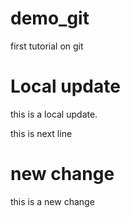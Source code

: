 # demo_git
first tutorial on git

# Local update
this is a local update.

this is next line

# new change
this is a new change
